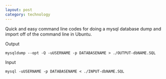 ```yaml
---
layout: post
category: technology
---
```

Quick and easy command line codes for doing a mysql database dump and import off of the command line in Ubuntu.

Output

    mysqldump --opt -Q -uUSERNAME -p DATABASENAME > ./OUTPUT-dbNAME.SQL

Input

    mysql -uUSERNAME -p DATABASENAME < ./INPUT-dbNAME.SQL
